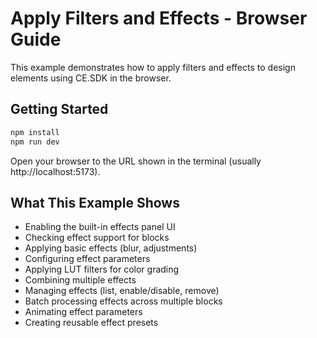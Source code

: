 # Apply Filters and Effects - Browser Guide

This example demonstrates how to apply filters and effects to design elements using CE.SDK in the browser.

## Getting Started

```bash
npm install
npm run dev
```

Open your browser to the URL shown in the terminal (usually http://localhost:5173).

## What This Example Shows

- Enabling the built-in effects panel UI
- Checking effect support for blocks
- Applying basic effects (blur, adjustments)
- Configuring effect parameters
- Applying LUT filters for color grading
- Combining multiple effects
- Managing effects (list, enable/disable, remove)
- Batch processing effects across multiple blocks
- Animating effect parameters
- Creating reusable effect presets
